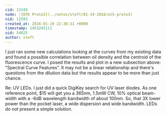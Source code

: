 ```yaml
---
cid: 13349
node: ![OTK Proto3](../notes/stoft/01-19-2016/otk-proto3)
nid: 12593
created_at: 2016-01-19 22:38:31 +0000
timestamp: 1453243111
uid: 54025
author: stoft
---
```


I just ran some new calculations looking at the curves from my existing data and found a possible correlation between oil density and the centroid of the fluorescence curve. I posed the results and plot in a new subsection above: "Spectral Curve Features". It may not be a linear relationship and there's questions from the dilution data but the results appear to be more than just chance.

Re: UV LEDs. I just did a quick DigiKey search for UV laser diodes. As one reference point, $15 will get you a 365nm, 1.5mW CW, 10% optical beam-width with a -6dB wavelength bandwidth of about 100nm. So, that 3X lower power than the pocket laser, a wide dispersion and wide bandwidth. LEDs do not present a simple solution.
